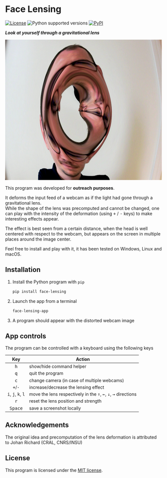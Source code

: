 Face Lensing
============

[![License][license-badge]](LICENSE) ![Python supported versions][pyversion-badge] [![PyPI][pypi-badge]][pypi]

___Look at yourself through a gravitational lens___

<img alt="Face Lensing screenshot example" src="example.jpg" height=450px>

This program was developed for **outreach purposes**.

It deforms the input feed of a webcam as if the light had gone through a gravitational lens.  
While the shape of the lens was precomputed and cannot be changed, one can play with the intensity of the deformation (using <kbd>+</kbd> / <kbd>-</kbd> keys) to make interesting effects appear.

The effect is best seen from a certain distance, when the head is well centered with respect to the webcam, but appears on the screen in multiple places around the image center.

Feel free to install and play with it, it has been tested on Windows, Linux and macOS.

Installation
------------

1. Install the Python program with `pip`
    ```sh
    pip install face-lensing
    ```
2. Launch the app from a terminal
    ```sh
    face-lensing-app
    ```
3. A program should appear with the distorted webcam image


App controls
------------

The program can be controlled with a keyboard using the following keys

|                          Key                           | Action                                                                                                                  |
| :----------------------------------------------------: | ----------------------------------------------------------------------------------------------------------------------- |
|                      <kbd>h</kbd>                      | show/hide command helper                                                                                                |
|                      <kbd>q</kbd>                      | quit the program                                                                                                        |
|                      <kbd>c</kbd>                      | change camera (in case of multiple webcams)                                                                             |
|               <kbd>+</kbd>/<kbd>-</kbd>                | increase/decrease the lensing effect                                                                                    |
| <kbd>i</kbd>, <kbd>j</kbd>, <kbd>k</kbd>, <kbd>l</kbd> | move the lens respectively in the <kbd>&uarr;</kbd>, <kbd>&larr;</kbd>, <kbd>&darr;</kbd>, <kbd>&rarr;</kbd> directions |
|                      <kbd>r</kbd>                      | reset the lens position and strength                                                                                    |
|                    <kbd>Space</kbd>                    | save a screenshot locally                                                                                               |

Acknowledgements
----------------

The original idea and precomputation of the lens deformation is attributed to Johan Richard (CRAL, CNRS/INSU)

License
-------

This program is licensed under the [MIT license](LICENSE).

[license-badge]: https://img.shields.io/github/license/aboucaud/face_lensing?color=blue
[pyversion-badge]: https://img.shields.io/pypi/pyversions/face_lensing?color=yellow&logo=pypi
[pypi-badge]: https://badge.fury.io/py/face_lensing.svg
[pypi]: https://pypi.org/project/face_lensing/

